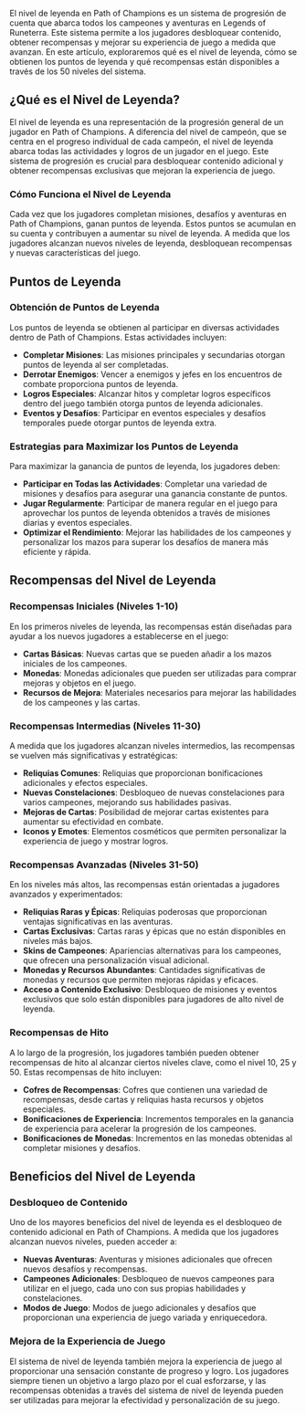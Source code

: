 El nivel de leyenda en Path of Champions es un sistema de progresión de cuenta que abarca todos los campeones y aventuras en Legends of Runeterra. Este sistema permite a los jugadores desbloquear contenido, obtener recompensas y mejorar su experiencia de juego a medida que avanzan. En este artículo, exploraremos qué es el nivel de leyenda, cómo se obtienen los puntos de leyenda y qué recompensas están disponibles a través de los 50 niveles del sistema.

## ¿Qué es el Nivel de Leyenda?

El nivel de leyenda es una representación de la progresión general de un jugador en Path of Champions. A diferencia del nivel de campeón, que se centra en el progreso individual de cada campeón, el nivel de leyenda abarca todas las actividades y logros de un jugador en el juego. Este sistema de progresión es crucial para desbloquear contenido adicional y obtener recompensas exclusivas que mejoran la experiencia de juego.

### Cómo Funciona el Nivel de Leyenda

Cada vez que los jugadores completan misiones, desafíos y aventuras en Path of Champions, ganan puntos de leyenda. Estos puntos se acumulan en su cuenta y contribuyen a aumentar su nivel de leyenda. A medida que los jugadores alcanzan nuevos niveles de leyenda, desbloquean recompensas y nuevas características del juego.

## Puntos de Leyenda

### Obtención de Puntos de Leyenda

Los puntos de leyenda se obtienen al participar en diversas actividades dentro de Path of Champions. Estas actividades incluyen:

- **Completar Misiones**: Las misiones principales y secundarias otorgan puntos de leyenda al ser completadas.
- **Derrotar Enemigos**: Vencer a enemigos y jefes en los encuentros de combate proporciona puntos de leyenda.
- **Logros Especiales**: Alcanzar hitos y completar logros específicos dentro del juego también otorga puntos de leyenda adicionales.
- **Eventos y Desafíos**: Participar en eventos especiales y desafíos temporales puede otorgar puntos de leyenda extra.

### Estrategias para Maximizar los Puntos de Leyenda

Para maximizar la ganancia de puntos de leyenda, los jugadores deben:

- **Participar en Todas las Actividades**: Completar una variedad de misiones y desafíos para asegurar una ganancia constante de puntos.
- **Jugar Regularmente**: Participar de manera regular en el juego para aprovechar los puntos de leyenda obtenidos a través de misiones diarias y eventos especiales.
- **Optimizar el Rendimiento**: Mejorar las habilidades de los campeones y personalizar los mazos para superar los desafíos de manera más eficiente y rápida.

## Recompensas del Nivel de Leyenda

### Recompensas Iniciales (Niveles 1-10)

En los primeros niveles de leyenda, las recompensas están diseñadas para ayudar a los nuevos jugadores a establecerse en el juego:

- **Cartas Básicas**: Nuevas cartas que se pueden añadir a los mazos iniciales de los campeones.
- **Monedas**: Monedas adicionales que pueden ser utilizadas para comprar mejoras y objetos en el juego.
- **Recursos de Mejora**: Materiales necesarios para mejorar las habilidades de los campeones y las cartas.

### Recompensas Intermedias (Niveles 11-30)

A medida que los jugadores alcanzan niveles intermedios, las recompensas se vuelven más significativas y estratégicas:

- **Reliquias Comunes**: Reliquias que proporcionan bonificaciones adicionales y efectos especiales.
- **Nuevas Constelaciones**: Desbloqueo de nuevas constelaciones para varios campeones, mejorando sus habilidades pasivas.
- **Mejoras de Cartas**: Posibilidad de mejorar cartas existentes para aumentar su efectividad en combate.
- **Iconos y Emotes**: Elementos cosméticos que permiten personalizar la experiencia de juego y mostrar logros.

### Recompensas Avanzadas (Niveles 31-50)

En los niveles más altos, las recompensas están orientadas a jugadores avanzados y experimentados:

- **Reliquias Raras y Épicas**: Reliquias poderosas que proporcionan ventajas significativas en las aventuras.
- **Cartas Exclusivas**: Cartas raras y épicas que no están disponibles en niveles más bajos.
- **Skins de Campeones**: Apariencias alternativas para los campeones, que ofrecen una personalización visual adicional.
- **Monedas y Recursos Abundantes**: Cantidades significativas de monedas y recursos que permiten mejoras rápidas y eficaces.
- **Acceso a Contenido Exclusivo**: Desbloqueo de misiones y eventos exclusivos que solo están disponibles para jugadores de alto nivel de leyenda.

### Recompensas de Hito

A lo largo de la progresión, los jugadores también pueden obtener recompensas de hito al alcanzar ciertos niveles clave, como el nivel 10, 25 y 50. Estas recompensas de hito incluyen:

- **Cofres de Recompensas**: Cofres que contienen una variedad de recompensas, desde cartas y reliquias hasta recursos y objetos especiales.
- **Bonificaciones de Experiencia**: Incrementos temporales en la ganancia de experiencia para acelerar la progresión de los campeones.
- **Bonificaciones de Monedas**: Incrementos en las monedas obtenidas al completar misiones y desafíos.

## Beneficios del Nivel de Leyenda

### Desbloqueo de Contenido

Uno de los mayores beneficios del nivel de leyenda es el desbloqueo de contenido adicional en Path of Champions. A medida que los jugadores alcanzan nuevos niveles, pueden acceder a:

- **Nuevas Aventuras**: Aventuras y misiones adicionales que ofrecen nuevos desafíos y recompensas.
- **Campeones Adicionales**: Desbloqueo de nuevos campeones para utilizar en el juego, cada uno con sus propias habilidades y constelaciones.
- **Modos de Juego**: Modos de juego adicionales y desafíos que proporcionan una experiencia de juego variada y enriquecedora.

### Mejora de la Experiencia de Juego

El sistema de nivel de leyenda también mejora la experiencia de juego al proporcionar una sensación constante de progreso y logro. Los jugadores siempre tienen un objetivo a largo plazo por el cual esforzarse, y las recompensas obtenidas a través del sistema de nivel de leyenda pueden ser utilizadas para mejorar la efectividad y personalización de su juego.